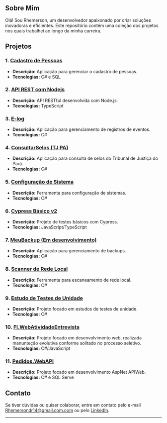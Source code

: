 ## Sobre Mim

Olá! Sou Rhemerson, um desenvolvedor apaixonado por criar soluções inovadoras e eficientes. Este repositório contém uma coleção dos projetos nos quais trabalhei ao longo da minha carreira.

## Projetos

### 1. [Cadastro de Pessoas](https://github.com/Dr141/Cadastro-de-Pessoas)
- **Descrição:** Aplicação para gerenciar o cadastro de pessoas.
- **Tecnologias:** C# e SQL

### 2. [API REST com Nodejs](https://github.com/Dr141/Api_REST_NodeJs)
- **Descrição:** API RESTful desenvolvida com Node.js.
- **Tecnologias:** TypeScript

### 3. [E-log](https://github.com/Dr141/E-log)
- **Descrição:** Aplicação para gerenciamento de registros de eventos.
- **Tecnologias:** C#

### 4. [ConsultarSelos (TJ PA)](https://github.com/Dr141/ConsultarSelosPA)
- **Descrição:** Aplicação para consulta de selos do Tribunal de Justiça do Pará.
- **Tecnologias:** C#

### 5. [Configuração de Sistema](https://github.com/Dr141/Configuracao-Sistema)
- **Descrição:** Ferramenta para configuração de sistemas.
- **Tecnologias:** C#

### 6. [Cypress Básico v2](https://github.com/Dr141/cypress-basico-v2)
- **Descrição:** Projeto de testes básicos com Cypress.
- **Tecnologias:** JavaScript/TypeScript

### 7. [MeuBackup (Em desenvolvimento)](https://github.com/Dr141/MeuBackup)
- **Descrição:** Aplicação para gerenciamento de backups.
- **Tecnologias:** C#

### 8. [Scanner de Rede Local](https://github.com/Dr141/NetWorkingInfo)
- **Descrição:** Ferramenta para escaneamento de rede local.
- **Tecnologias:** C#

### 9. [Estudo de Testes de Unidade](https://github.com/Dr141/EstudoTesteUnidade)
- **Descrição:** Projeto focado em estudos de testes de unidade.
- **Tecnologias:** C#

### 10. [FI.WebAtividadeEntrevista](https://github.com/Dr141/FI.WebAtividadeEntrevista)
- **Descrição:** Projeto focado em desenvolvimento web, realizada manunteção evolutiva conforme solitado no processo seletivo.
- **Tecnologias:** C#/JavaScript

### 11. [Pedidos.WebAPI](https://github.com/Dr141/Pedidos)
- **Descrição:** Projeto focado em desenvolvimento AspNet APIWeb.
- **Tecnologias:** C# e SQL Serve

## Contato

Se tiver dúvidas ou quiser colaborar, entre em contato pelo e-mail [Rhemersondr14@gmail.com.com](mailto:rhemersondr14@gmail.com) ou pelo [LinkedIn](https://www.linkedin.com/in/rhemerson-monteiro-415844170/).

---
<!---
Dr141/Dr141 is a ✨ special ✨ repository because its `README.md` (this file) appears on your GitHub profile.
You can click the Preview link to take a look at your changes.
--->

